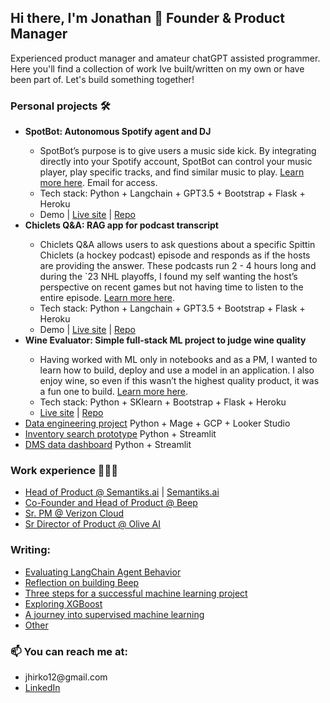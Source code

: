 ## Hi there, I'm Jonathan 🤙 Founder & Product Manager
Experienced product manager and amateur chatGPT assisted programmer. Here you'll find a collection of work Ive built/written on my own or have been part of. Let's build something together!

### Personal projects 🛠 
<ul>
  <li><b>SpotBot: Autonomous Spotify agent and DJ</b></li>
    <ul>
      <li>SpotBot’s purpose is to give users a music side kick. By integrating directly into your Spotify account, SpotBot can control your music player, play specific tracks, and find similar music to play. <a href="https://github.com/shibby576/spot-bot">Learn more here</a>. Email for access.</li>
      <li>Tech stack: Python + Langchain + GPT3.5 + Bootstrap + Flask + Heroku</li>
      <li> Demo | <a href="https://www.spot-bot.xyz/">Live site</a> | <a href="https://github.com/shibby576/spot-bot">Repo</a></li>    
    </ul>
  <li><b>Chiclets Q&A: RAG app for podcast transcript</b></li>
    <ul>
      <li>Chiclets Q&A allows users to ask questions about a specific Spittin Chiclets (a hockey podcast) episode and responds as if the hosts are providing the answer. These podcasts run 2 - 4 hours long and during the `23 NHL playoffs, I found my self wanting the host’s perspective on recent games but not having time to listen to the entire episode. <a href="https://github.com/shibby576/chiclet/tree/main">Learn more here</a>.</li>
      <li>Tech stack: Python + Langchain + GPT3.5 + Bootstrap + Flask + Heroku</li>
      <li> Demo | <a href="https://playoffchat.herokuapp.com/">Live site</a> | <a href="https://github.com/shibby576/chiclet/tree/main">Repo</a></li>    
    </ul>
  <li><b>Wine Evaluator: Simple full-stack ML project to judge wine quality</b></li>
    <ul>
      <li>Having worked with ML only in notebooks and as a PM, I wanted to learn how to build, deploy and use a model in an application. I also enjoy wine, so even if this wasn’t the highest quality product, it was a fun one to build. <a href="https://github.com/shibby576/WineSite">Learn more here</a>.</li>
      <li>Tech stack: Python + SKlearn + Bootstrap + Flask + Heroku</li>
      <li> <a href="https://winesite.herokuapp.com/">Live site</a> | <a href="https://github.com/shibby576/WineSite">Repo</a></li>    
    </ul>
  <li><a href="https://www.linkedin.com/posts/jonathanehirko_dataengineering-activity-7059221630962597888-aAPZ?utm_source=share&utm_medium=member_desktop" target="_blank">Data engineering project</a> Python + Mage + GCP + Looker Studio</li>
  <li><a href="https://lotalyticssearch.streamlit.app/" target="_blank">Inventory search prototype</a> Python + Streamlit</li>
  <li><a href="https://lotalyticsdms.streamlit.app/" target="_blank">DMS data dashboard</a> Python + Streamlit</li>
</ul>

### Work experience 👨🏻‍💻  
<ul>
  <li><a href="https://aivy.ai/" target="_blank">Head of Product @ Semantiks.ai</a> | <a href="https://semantiks.ai/" target="_blank">Semantiks.ai</a></li>
  <li><a href="https://beepauto.com/" target="_blank">Co-Founder and Head of Product @ Beep</a></li>
  <li><a href="https://www.verizon.com/about/news/verizon-cloud-unlimited" target="_blank">Sr. PM @ Verizon Cloud</a></li>
  <li><a href="https://oliveai.com/" target="_blank">Sr Director of Product @ Olive AI</a></li>
</ul>

### Writing:
<ul>
  <li><a href="https://medium.com/@jhirko12/navigating-the-path-to-reliable-autonomy-evaluating-langchain-agent-behavior-7b4cf3771766" target="_blank">Evaluating LangChain Agent Behavior</a></li>
  <li><a href="https://www.linkedin.com/pulse/reflection-my-time-building-beep-jonathan-hirko" target="_blank">Reflection on building Beep</a></li>
  <li><a href="https://medium.com/towards-data-science/three-steps-for-a-successful-machine-learning-project-baac098ba775" target="_blank">Three steps for a successful machine learning project</a></li>
  <li><a href="https://towardsdatascience.com/exploring-xgboost-4baf9ace0cf6" target="_blank">Exploring XGBoost</a></li>
  <li><a href="https://towardsdatascience.com/a-journey-into-supervised-machine-learning-f26f238b0477" target="_blank">A journey into supervised machine learning</a></li>
  <li><a href="https://medium.com/@jhirko12" target="_blank">Other</a></li>
</ul>

### 📫 You can reach me at: 
<ul>
  <li>jhirko12@gmail.com</li>
  <li><a href="https://www.linkedin.com/in/jonathanehirko/" target="_blank">LinkedIn</a></li>
</ul>


<!--
**shibby576/shibby576** is a ✨ _special_ ✨ repository because its `README.md` (this file) appears on your GitHub profile.

Here are some ideas to get you started:

- 🔭 I’m currently working on ...
- 🌱 I’m currently learning ...
- 👯 I’m looking to collaborate on ...
- 🤔 I’m looking for help with ...
- 💬 Ask me about ...
- 📫 How to reach me: ...
- 😄 Pronouns: ...
- ⚡ Fun fact: ...
-->
